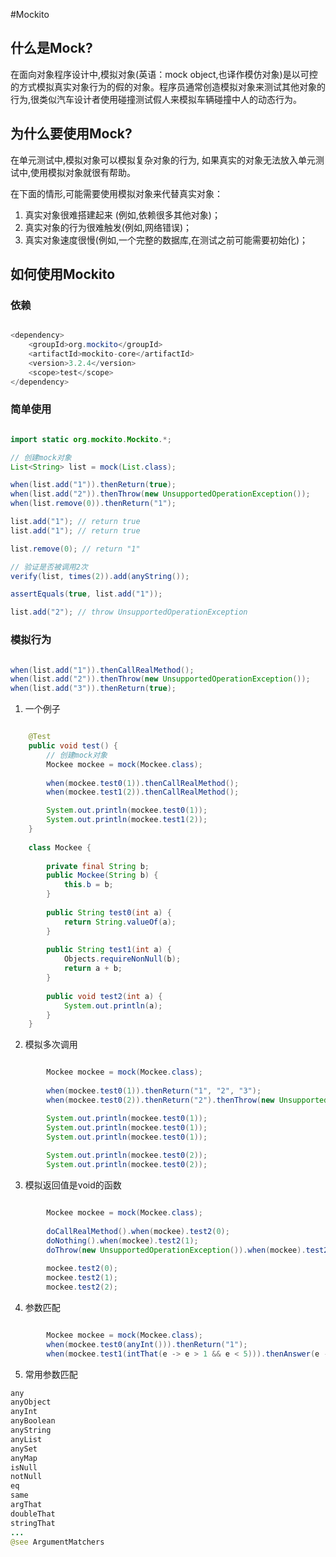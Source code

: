 #Mockito

## 什么是Mock?

在面向对象程序设计中,模拟对象(英语：mock object,也译作模仿对象)是以可控的方式模拟真实对象行为的假的对象。程序员通常创造模拟对象来测试其他对象的行为,很类似汽车设计者使用碰撞测试假人来模拟车辆碰撞中人的动态行为。

## 为什么要使用Mock?

在单元测试中,模拟对象可以模拟复杂对象的行为, 如果真实的对象无法放入单元测试中,使用模拟对象就很有帮助。  

在下面的情形,可能需要使用模拟对象来代替真实对象：  

1. 真实对象很难搭建起来 (例如,依赖很多其他对象)；
2. 真实对象的行为很难触发(例如,网络错误)；
3. 真实对象速度很慢(例如,一个完整的数据库,在测试之前可能需要初始化)；

## 如何使用Mockito

### 依赖

```java  

<dependency>
    <groupId>org.mockito</groupId>
    <artifactId>mockito-core</artifactId>
    <version>3.2.4</version>
    <scope>test</scope>
</dependency>

```

### 简单使用

```java  

import static org.mockito.Mockito.*;

// 创建mock对象
List<String> list = mock(List.class);

when(list.add("1")).thenReturn(true);
when(list.add("2")).thenThrow(new UnsupportedOperationException());
when(list.remove(0)).thenReturn("1");

list.add("1"); // return true
list.add("1"); // return true

list.remove(0); // return "1"

// 验证是否被调用2次
verify(list, times(2)).add(anyString());

assertEquals(true, list.add("1"));

list.add("2"); // throw UnsupportedOperationException

```

### 模拟行为

```java  

when(list.add("1")).thenCallRealMethod();
when(list.add("2")).thenThrow(new UnsupportedOperationException());
when(list.add("3")).thenReturn(true);

```

1. 一个例子  

```java  

	@Test
	public void test() {
		// 创建mock对象
		Mockee mockee = mock(Mockee.class);
		
		when(mockee.test0(1)).thenCallRealMethod();
		when(mockee.test1(2)).thenCallRealMethod();

		System.out.println(mockee.test0(1));
		System.out.println(mockee.test1(2));
	}
	
	class Mockee {
		
		private final String b;
		public Mockee(String b) {
			this.b = b;
		}
		
		public String test0(int a) {
			return String.valueOf(a);
		}
		
		public String test1(int a) {
			Objects.requireNonNull(b);
			return a + b;
		}
		
		public void test2(int a) {
			System.out.println(a);
		}
	}

```

2. 模拟多次调用

```java  

		Mockee mockee = mock(Mockee.class);
		
		when(mockee.test0(1)).thenReturn("1", "2", "3");
		when(mockee.test0(2)).thenReturn("2").thenThrow(new UnsupportedOperationException());

		System.out.println(mockee.test0(1));
		System.out.println(mockee.test0(1));
		System.out.println(mockee.test0(1));
		
		System.out.println(mockee.test0(2));
		System.out.println(mockee.test0(2));

```

3. 模拟返回值是void的函数

```java  

		Mockee mockee = mock(Mockee.class);
		
		doCallRealMethod().when(mockee).test2(0);
		doNothing().when(mockee).test2(1);
		doThrow(new UnsupportedOperationException()).when(mockee).test2(2);
		
		mockee.test2(0);
		mockee.test2(1);
		mockee.test2(2);

```

4. 参数匹配

```java  

		Mockee mockee = mock(Mockee.class);
		when(mockee.test0(anyInt())).thenReturn("1");
		when(mockee.test1(intThat(e -> e > 1 && e < 5))).thenAnswer(e -> String.valueOf((int)e.getArgument(0)));

```

5. 常用参数匹配
```java  
any
anyObject
anyInt
anyBoolean
anyString
anyList
anySet
anyMap
isNull
notNull
eq
same
argThat
doubleThat
stringThat
...
@see ArgumentMatchers
```

